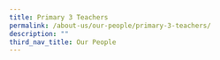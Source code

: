 ```yaml
---
title: Primary 3 Teachers
permalink: /about-us/our-people/primary-3-teachers/
description: ""
third_nav_title: Our People
---
```

